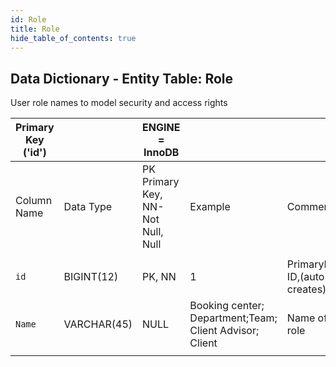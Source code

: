 ```yaml
---
id: Role
title: Role 
hide_table_of_contents: true
---
```


## Data Dictionary - Entity Table: Role

User role names to model security and access rights	


| Primary Key ('id')||ENGINE = InnoDB|||
|---|---|---|---|---|
|Column Name|Data Type|PK Primary Key, NN-Not Null, Null|Example|Comment|
||
|`id`|BIGINT(12)|PK, NN|1|PrimaryKey-ID,(auto creates)|
|`Name`|VARCHAR(45)|NULL|Booking center; Department;Team; Client Advisor; Client|Name of the role|
||
